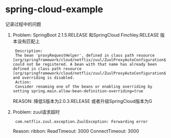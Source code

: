 # spring-cloud-example
记录过程中的问题      
1. Problem: SpringBoot 2.1.5.RELEASE 和SpringCloud Finchley.RELEASE 版本没有匹配上

        Description:
        The bean 'proxyRequestHelper', defined in class path resource [org/springframework/cloud/netflix/zuul/ZuulProxyAutoConfiguration$NoActuatorConfiguration.class], could not be registered. A bean with that name has already been defined in class path resource [org/springframework/cloud/netflix/zuul/ZuulProxyAutoConfiguration$EndpointConfiguration.class] and overriding is disabled.
        Action:
        Consider renaming one of the beans or enabling overriding by setting spring.main.allow-bean-definition-overriding=true
   REASON: 降低S版本为2.0.3.RELEASE 或者升级SpringCloud版本为G
2. Problem: zuul请求超时    
        
        com.netflix.zuul.exception.ZuulException: Forwarding error
   Reason: ribbon:  ReadTimeout: 3000 ConnectTimeout: 3000
        
      
